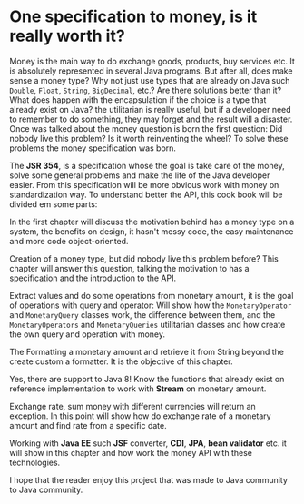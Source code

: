 # One specification to money, is it really worth it?

Money is the main way to do exchange goods, products, buy services etc. It is absolutely represented in several Java programs. But after all, does make sense a money type? Why not just use types that are already on Java such `Double`, `Float`, `String`, `BigDecimal`, etc.? Are there solutions better than it? What does happen with the encapsulation if the choice is a type that already exist on Java? the utilitarian is really useful, but if a developer need to remember to do something, they may forget and the result will a disaster. Once was talked about the money question is born the first question: Did nobody live this problem? Is it worth reinventing the wheel? To solve these problems the money specification was born. 
	
The **JSR 354**, is a specification whose the goal is take care of the money, solve some general problems and make the life of the Java developer easier. From this specification will be more obvious work with money on standardization way. To understand better the API, this cook book will be divided em some parts:

In the first chapter will discuss the motivation behind has a money type on a system, the benefits on design, it hasn't messy code, the easy maintenance and more code object-oriented.

Creation of a money type, but did nobody live this problem before? This chapter will answer this question, talking the motivation to has a specification and the introduction to the API.

Extract values and do some operations from monetary amount, it is the goal of operations with query and operator: Will show how the `MonetaryOperator` and `MonetaryQuery` classes work, the difference between them, and the `MonetaryOperators` and `MonetaryQueries` utilitarian classes and how create the own query and operation with money.


The Formatting a monetary amount and retrieve it from String beyond the create custom a formatter. It is the objective of this chapter.	

Yes, there are support to Java 8! Know the functions that already exist on reference implementation to work with **Stream** on monetary amount.

Exchange rate, sum money with different currencies will return an exception. In this point will show how do exchange rate of a monetary amount and find rate from a specific date.


Working with **Java EE** such **JSF** converter, **CDI**, **JPA**, **bean validator** etc. it will show in this chapter and how work the money API with these technologies.

I hope that the reader enjoy this project that was made to Java community to Java community.


